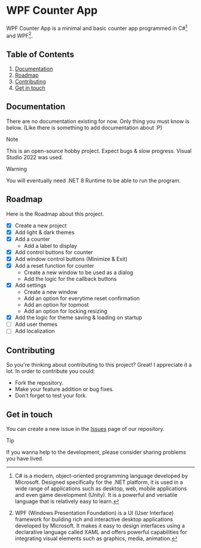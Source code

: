 # WPF Counter App
WPF Counter App is a minimal and basic counter app programmed in C#[^1] and WPF[^2].

## Table of Contents
1. [Documentation](#documentation)
2. [Roadmap](#roadmap)
3. [Contributing](#contributing)
4. [Get in touch](#get-in-touch)

## Documentation
There are no documentation existing for now. Only thing you must know is below.
(Like there is something to add documentation about :P)

> [!NOTE]
> This is an open-source hobby project. Expect bugs & slow progress.
> Visual Studio 2022 was used.

> [!WARNING]
> You will eventually need .NET 8 Runtime to be able to run the program.

## Roadmap
Here is the Roadmap about this project.

- [x] Create a new project
- [x] Add light & dark themes
- [x] Add a counter
  * Add a label to display
- [x] Add control buttons for counter
- [x] Add window control buttons (Minimize & Exit)
- [x] Add a reset function for counter
  * Create a new window to be used as a dialog
  * Add the logic for the callback buttons
- [x] Add settings
  * Create a new window
  * Add an option for everytime reset confirmation
  * Add an option for topmost
  * Add an option for locking resizing
- [x] Add the logic for theme saving & loading on startup
- [ ] Add user themes
- [ ] Add localization

## Contributing
So you're thinking about contributing to this project? Great! I appreciate it a lot.
In order to contribute you could:
- Fork the repository.
- Make your feature addition or bug fixes.
- Don't forget to test your fork.

## Get in touch
You can create a new issue in the [Issues](https://github.com/umurew/WpfCounterApp/issues) page of our repository.

> [!TIP]
> If you wanna help to the development, please consider sharing problems you have lived.

[^1]: C# is a modern, object-oriented programming language developed by Microsoft. Designed specifically for the .NET platform, it is used in a wide range of applications such as desktop, web, mobile applications and even game development (Unity). It is a powerful and versatile language that is relatively easy to learn.
[^2]: WPF (Windows Presentation Foundation) is a UI (User Interface) framework for building rich and interactive desktop applications developed by Microsoft. It makes it easy to design interfaces using a declarative language called XAML and offers powerful capabilities for integrating visual elements such as graphics, media, animation.

